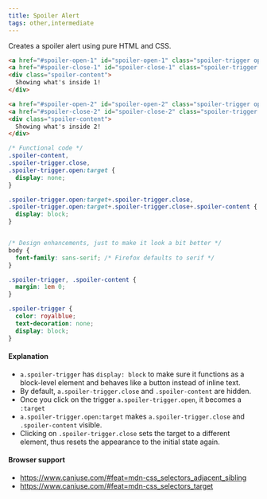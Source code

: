 ```yaml
---
title: Spoiler Alert
tags: other,intermediate
---
```


Creates a spoiler alert using pure HTML and CSS.

```html
<a href="#spoiler-open-1" id="spoiler-open-1" class="spoiler-trigger open">Open spoiler 1</a>
<a href="#spoiler-close-1" id="spoiler-close-1" class="spoiler-trigger close">Close spoiler 1</a>
<div class="spoiler-content">
  Showing what's inside 1!
</div>

<a href="#spoiler-open-2" id="spoiler-open-2" class="spoiler-trigger open">Open spoiler 2</a>
<a href="#spoiler-close-2" id="spoiler-close-2" class="spoiler-trigger close">Close spoiler 2</a>
<div class="spoiler-content">
  Showing what's inside 2!
</div>
```

```css
/* Functional code */
.spoiler-content,
.spoiler-trigger.close,
.spoiler-trigger.open:target {
  display: none;
}

.spoiler-trigger.open:target+.spoiler-trigger.close,
.spoiler-trigger.open:target+.spoiler-trigger.close+.spoiler-content {
  display: block;
}


/* Design enhancements, just to make it look a bit better */
body {
  font-family: sans-serif; /* Firefox defaults to serif */
}

.spoiler-trigger, .spoiler-content {
  margin: 1em 0;
}

.spoiler-trigger {
  color: royalblue;
  text-decoration: none;
  display: block;
}
```

#### Explanation

- `a.spoiler-trigger` has `display: block` to make sure it functions as a block-level element and behaves like a button instead of inline text.
- By default, `a.spoiler-trigger.close` and `.spoiler-content` are hidden.
- Once you click on the trigger `a.spoiler-trigger.open`, it becomes a `:target` 
-  `a.spoiler-trigger.open:target` makes `a.spoiler-trigger.close` and `.spoiler-content` visible.
- Clicking on `.spoiler-trigger.close` sets the target to a different element, thus resets the appearance to the initial state again.

#### Browser support

- https://www.caniuse.com/#feat=mdn-css_selectors_adjacent_sibling
- https://www.caniuse.com/#feat=mdn-css_selectors_target
